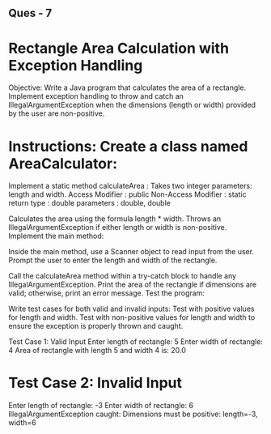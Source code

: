 Ques - 7
------------
Rectangle Area Calculation with Exception Handling
=======================================================
Objective:
Write a Java program that calculates the area of a rectangle. Implement exception handling to throw and catch an IllegalArgumentException when the dimensions (length or width) provided by the user are non-positive.

Instructions:
Create a class named AreaCalculator:
=================================

Implement a static method calculateArea :
Takes two integer parameters: length and width.
Access Modifier : public
Non-Access Modifier : static
return type : double
parameters : double, double

Calculates the area using the formula length * width.
Throws an IllegalArgumentException if either length or width is non-positive.
Implement the main method:

Inside the main method, use a Scanner object to read input from the user.
Prompt the user to enter the length and width of the rectangle.

Call the calculateArea method within a try-catch block to handle any IllegalArgumentException.
Print the area of the rectangle if dimensions are valid; otherwise, print an error message.
Test the program:

Write test cases for both valid and invalid inputs:
Test with positive values for length and width.
Test with non-positive values for length and width to ensure the exception is properly thrown and caught.

Test Case 1: Valid Input
Enter length of rectangle: 5
Enter width of rectangle: 4
Area of rectangle with length 5 and width 4 is: 20.0

Test Case 2: Invalid Input
==============================================
Enter length of rectangle: -3
Enter width of rectangle: 6
IllegalArgumentException caught: Dimensions must be positive: length=-3, width=6